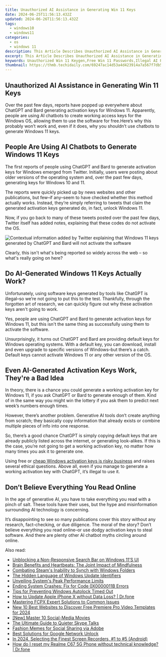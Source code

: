 ```yaml
---
title: Unauthorized AI Assistance in Generating Win 11 Keys
date: 2024-06-25T11:56:13.432Z
updated: 2024-06-26T11:56:13.432Z
tags:
  - windows10
  - windows11
categories:
  - os
  - windows 11
description: This Article Describes Unauthorized AI Assistance in Generating Win 11 Keys
excerpt: This Article Describes Unauthorized AI Assistance in Generating Win 11 Keys
keywords: Unauthorized Win 11 Keygen,Free Win 11 Passwords,Illegal AI Password Tools,Risky Win Access Creation,Cheat Bypass for Windows 11,Piracy,Unethical AI Key Extraction
thumbnail: https://thmb.techidaily.com/69247ac14d53a4d423914a7a567f7db5686b08abed208ce9a52f3e4561b6e4e9.jpg
---
```


## Unauthorized AI Assistance in Generating Win 11 Keys

Over the past few days, reports have popped up everywhere about ChatGPT and Bard generating activation keys for Windows 11\. Apparently, people are using AI chatbots to create working access keys for the Windows OS, allowing them to use the software for free.Here’s why this probably won’t work and, even if it does, why you shouldn’t use chatbots to generate Windows 11 keys.

## People Are Using AI Chatbots to Generate Windows 11 Keys

 The first reports of people using ChatGPT and Bard to generate activation keys for Windows emerged from Twitter. Initially, users were posting about older versions of the operating system and, over the past few days, generating keys for Windows 10 and 11\.

 The reports were quickly picked up by news websites and other publications, but few–if any–seem to have checked whether this method actually works. Instead, they’re simply referring to tweets that claim the generated activation keys generated do, in fact, unlock Windows 11\.

 Now, if you go back to many of these tweets posted over the past few days, Twitter itself has added notes, explaining that these codes do not activate the OS.

![Contextual information added by Twitter explaining that Windows 11 keys generated by ChatGPT and Bard will not activate the software](https://static1.makeuseofimages.com/wordpress/wp-content/uploads/2023/06/twitter-contextual-information-chatgpt-windows-activation-codes.jpg)

 Clearly, this isn't what's being reported so widely across the web – so what's really going on here?

## Do AI-Generated Windows 11 Keys Actually Work?

 Unfortunately, using software keys generated by tools like ChatGPT is illegal–so we’re not going to put this to the test. Thankfully, through the forgotten art of research, we can quickly figure out why these activation keys aren't going to work.

 Yes, people are using ChatGPT and Bard to generate activation keys for Windows 11, but this isn't the same thing as successfully using them to activate the software.

 Unsurprisingly, it turns out ChatGPT and Bard are providing default keys for Windows operating systems. With a default key, you can download, install and even upgrade to specific versions of Windows–but there’s a catch. Default keys cannot activate Windows 11 or any other version of the OS.

## Even AI-Generated Activation Keys Work, They're a Bad Idea

 In theory, there is a chance you could generate a working activation key for Windows 11, if you ask ChatGPT or Bard to generate enough of them. Kind of in the same way you might win the lottery if you ask them to predict next week’s numbers enough times.

 However, there’s another problem. Generative AI tools don’t create anything from scratch; they basically copy information that already exists or combine multiple pieces of info into one response.

 So, there’s a good chance ChatGPT is simply copying default keys that are already publicly listed across the internet, or generating look-alikes. If this is the case, you’re not going to get a working activation key, no matter how many times you ask it to generate one.

 Using free or [cheap Windows activation keys is risky business](https://www.makeuseof.com/risks-using-cheap-windows-activation-keys/) and raises several ethical questions. Above all, even if you manage to generate a working activation key with ChatGPT, it’s illegal to use it.

## Don’t Believe Everything You Read Online

 In the age of generative AI, you have to take everything you read with a pinch of salt. These tools have their uses, but the hype and misinformation surrounding AI technology is concerning.

 It’s disappointing to see so many publications cover this story without any research, fact-checking, or due diligence. The moral of the story? Don’t believe everything you read online–or use dodgy activation keys to steal software. And there are plenty other AI chatbot myths circling around online.

<span class="atpl-alsoreadstyle">Also read:</span>
<div><ul>
<li><a href="https://windows11.techidaily.com/unblocking-a-non-responsive-search-bar-on-windows-11s-ui/"><u>Unblocking a Non-Responsive Search Bar on Windows 11’S UI</u></a></li>
<li><a href="https://windows11.techidaily.com/brain-benefits-and-heartbeats-the-joint-impact-of-mindfulness/"><u>Brain Benefits and Heartbeats: The Joint Impact of Mindfulness</u></a></li>
<li><a href="https://windows11.techidaily.com/combating-steams-inability-to-synch-with-windows-folders/"><u>Combating Steam's Inability to Synch with Windows Folders</u></a></li>
<li><a href="https://windows11.techidaily.com/the-hidden-language-of-windows-update-identifiers/"><u>The Hidden Language of Windows Update Identifiers</u></a></li>
<li><a href="https://windows11.techidaily.com/unveiling-systems-peak-performance-limits/"><u>Unveiling System's Peak Performance Limits</u></a></li>
<li><a href="https://windows11.techidaily.com/ending-system-crashes-fix-for-code-0x0000011b-errors/"><u>Ending System Crashes: Fix for Code 0X0000011B Errors</u></a></li>
<li><a href="https://windows11.techidaily.com/tips-for-preventing-windows-autolock-timed-out/"><u>Tips for Preventing Windows Autolock Timed Out</u></a></li>
<li><a href="https://techidaily.com/how-to-update-apple-iphone-x-without-data-loss-drfone-by-drfone-ios-system-repair-ios-system-repair/"><u>How to Update Apple iPhone X without Data Loss? | Dr.fone</u></a></li>
<li><a href="https://ai-driven-video-production.techidaily.com/mastering-fcpx-expert-solutions-to-common-issues/"><u>Mastering FCPX Expert Solutions to Common Issues</u></a></li>
<li><a href="https://ai-editing-video.techidaily.com/new-10-best-websites-to-discover-free-premiere-pro-video-templates-for-2024/"><u>New 10 Best Websites to Discover Free Premiere Pro Video Templates for 2024</u></a></li>
<li><a href="https://facebook-videos.techidaily.com/new-master-10-social-media-movies/"><u>[New] Master 10 Social-Media Movies</u></a></li>
<li><a href="https://on-screen-recording.techidaily.com/the-ultimate-guide-to-quieter-skype-talks/"><u>The Ultimate Guide to Quieter Skype Talks</u></a></li>
<li><a href="https://extra-tips.techidaily.com/fashion-memes-for-social-sharing-via-adobe/"><u>Fashion Memes for Social Sharing via Adobe</u></a></li>
<li><a href="https://sim-unlock.techidaily.com/best-solutions-for-google-network-unlock-by-drfone-android/"><u>Best Solutions for Google Network Unlock</u></a></li>
<li><a href="https://visual-screen-recording.techidaily.com/in-2024-selecting-the-finest-screen-recorders-1-to-5-android/"><u>In 2024, Selecting the Finest Screen Recorders, #1 to #5 (Android)</u></a></li>
<li><a href="https://techidaily.com/how-do-i-reset-my-realme-c67-5g-phone-without-technical-knowledge-drfone-by-drfone-reset-android-reset-android/"><u>How do I reset my Realme C67 5G Phone without technical knowledge? | Dr.fone</u></a></li>
</ul></div>

<ins class="adsbygoogle"
      style="display:block"
      data-ad-client="ca-pub-7571918770474297"
      data-ad-slot="8358498916"
      data-ad-format="auto"
      data-full-width-responsive="true"></ins>